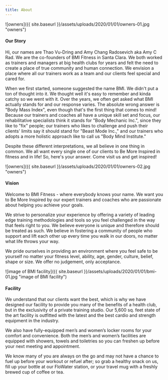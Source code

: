 ```yaml
---
title: About
---
```


![owners]({{ site.baseurl }}/assets/uploads/2020/01/01/owners-01.jpg "owners")

#### Our Story

Hi, our names are Thao Vu-Dring and Amy Chang Radosevich aka Amy C Rad. We are the co-founders of BMI Fitness in Santa Clara. We both worked as trainers and managers at big health clubs for years and felt the need to create a place of true community and human connection. We envision a place where all our trainers work as a team and our clients feel special and cared for.

When we first started, someone suggested the name BMI. We didn't put a ton of thought into it. We thought well it's easy to remember and kinda catchy so we went with it. Over the years, we often get asked what BMI actually stands for and our response varies. The absolute wrong answer is "Body Mass Index", even though that's the first thing that comes to mind! Because our trainers and coaches all have a unique skill set and focus, our rehabilitative specialists think it stands for "Body Mechanic Inc.", since they like to "fix" people; our trainers who likes to challenge and push their clients' limits say it should stand for "Beast Mode Inc.," and our trainers who adopts a more holistic approach like to call us "Body Mind Institute."

Despite these different interpretations, we all believe in one thing in common. We all want every single one of our clients to Be More Inspired in fitness and in life! So, here's your answer. Come visit us and get inspired!

![owners]({{ site.baseurl }}/assets/uploads/2020/01/01/owners-02.jpg "owners")

#### Vision

Welcome to BMI Fitness - where everybody knows your name. We want you to Be More Inspired by our expert trainers and coaches who are passionate about helping you achieve your goals.

We strive to personalize your experience by offering a variety of leading edge training methodologies and tools so you feel challenged in the way that feels right to you. We believe everyone is unique and therefore should be treated as such. We believe in fostering a community of people who support and lift each other up every time you walk in our doors, no matter what life throws your way.

We pride ourselves in providing an environment where you feel safe to be yourself no matter your fitness level, ability, age, gender, culture, belief, shape or size. We offer no judgement, only acceptance.

![image of BMI facility]({{ site.baseurl }}/assets/uploads/2020/01/01/bmi-01.jpg "image of BMI facility")

#### Facility

We understand that our clients want the best, which is why we have designed our facility to provide you many of the benefits of a health club, but in the exclusivity of a private training studio. Our 5,600 sq. feet state of the art facility is outfitted with the latest and the best cardio and strength equipment in the industry.

We also have fully-equipped men’s and women’s locker rooms for your comfort and convenience. Both the men’s and women’s facilities are equipped with showers, towels and toiletries so you can freshen up before your next meeting and appointment.

We know many of you are always on the go and may not have a chance to fuel up before your workout or refuel after; so grab a healthy snack on us, fill up your bottle at our FloWater station, or your travel mug with a freshly brewed cup of coffee or tea.

